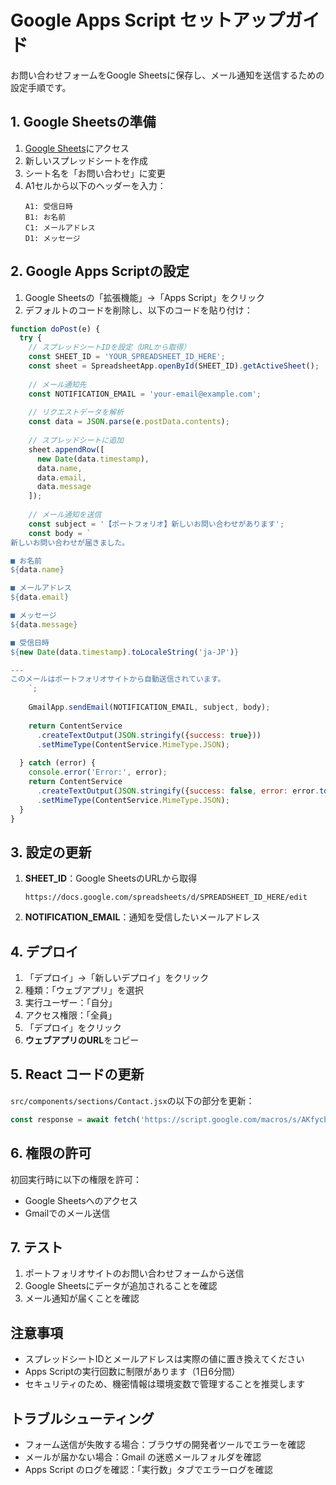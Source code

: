 # Google Apps Script セットアップガイド

お問い合わせフォームをGoogle Sheetsに保存し、メール通知を送信するための設定手順です。

## 1. Google Sheetsの準備

1. [Google Sheets](https://sheets.google.com)にアクセス
2. 新しいスプレッドシートを作成
3. シート名を「お問い合わせ」に変更
4. A1セルから以下のヘッダーを入力：
   ```
   A1: 受信日時
   B1: お名前
   C1: メールアドレス
   D1: メッセージ
   ```

## 2. Google Apps Scriptの設定

1. Google Sheetsの「拡張機能」→「Apps Script」をクリック
2. デフォルトのコードを削除し、以下のコードを貼り付け：

```javascript
function doPost(e) {
  try {
    // スプレッドシートIDを設定（URLから取得）
    const SHEET_ID = 'YOUR_SPREADSHEET_ID_HERE';
    const sheet = SpreadsheetApp.openById(SHEET_ID).getActiveSheet();
    
    // メール通知先
    const NOTIFICATION_EMAIL = 'your-email@example.com';
    
    // リクエストデータを解析
    const data = JSON.parse(e.postData.contents);
    
    // スプレッドシートに追加
    sheet.appendRow([
      new Date(data.timestamp),
      data.name,
      data.email,
      data.message
    ]);
    
    // メール通知を送信
    const subject = '【ポートフォリオ】新しいお問い合わせがあります';
    const body = `
新しいお問い合わせが届きました。

■ お名前
${data.name}

■ メールアドレス
${data.email}

■ メッセージ
${data.message}

■ 受信日時
${new Date(data.timestamp).toLocaleString('ja-JP')}

---
このメールはポートフォリオサイトから自動送信されています。
    `;
    
    GmailApp.sendEmail(NOTIFICATION_EMAIL, subject, body);
    
    return ContentService
      .createTextOutput(JSON.stringify({success: true}))
      .setMimeType(ContentService.MimeType.JSON);
      
  } catch (error) {
    console.error('Error:', error);
    return ContentService
      .createTextOutput(JSON.stringify({success: false, error: error.toString()}))
      .setMimeType(ContentService.MimeType.JSON);
  }
}
```

## 3. 設定の更新

1. **SHEET_ID**：Google SheetsのURLから取得
   ```
   https://docs.google.com/spreadsheets/d/SPREADSHEET_ID_HERE/edit
   ```

2. **NOTIFICATION_EMAIL**：通知を受信したいメールアドレス

## 4. デプロイ

1. 「デプロイ」→「新しいデプロイ」をクリック
2. 種類：「ウェブアプリ」を選択
3. 実行ユーザー：「自分」
4. アクセス権限：「全員」
5. 「デプロイ」をクリック
6. **ウェブアプリのURL**をコピー

## 5. React コードの更新

`src/components/sections/Contact.jsx`の以下の部分を更新：

```javascript
const response = await fetch('https://script.google.com/macros/s/AKfycbyt3s-muLBQquq1LL2g5HZmgQDG_vSSv3WjH5L2oIs8WoHRj-EcwjTLvVobJMdkwDjf/exec', {
```

## 6. 権限の許可

初回実行時に以下の権限を許可：
- Google Sheetsへのアクセス
- Gmailでのメール送信

## 7. テスト

1. ポートフォリオサイトのお問い合わせフォームから送信
2. Google Sheetsにデータが追加されることを確認
3. メール通知が届くことを確認

## 注意事項

- スプレッドシートIDとメールアドレスは実際の値に置き換えてください
- Apps Scriptの実行回数に制限があります（1日6分間）
- セキュリティのため、機密情報は環境変数で管理することを推奨します

## トラブルシューティング

- フォーム送信が失敗する場合：ブラウザの開発者ツールでエラーを確認
- メールが届かない場合：Gmail の迷惑メールフォルダを確認
- Apps Script のログを確認：「実行数」タブでエラーログを確認